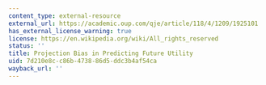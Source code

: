 ```yaml
---
content_type: external-resource
external_url: https://academic.oup.com/qje/article/118/4/1209/1925101
has_external_license_warning: true
license: https://en.wikipedia.org/wiki/All_rights_reserved
status: ''
title: Projection Bias in Predicting Future Utility
uid: 7d210e8c-c86b-4738-86d5-ddc3b4af54ca
wayback_url: ''
---
```

